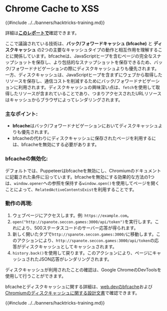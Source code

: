 # Chrome Cache to XSS

{{#include ../../banners/hacktricks-training.md}}

詳細は[**このレポートで**](https://blog.arkark.dev/2022/11/18/seccon-en/#web-spanote)確認できます。

ここで議論されている技術は、**バック/フォワードキャッシュ (bfcache)** と **ディスクキャッシュ** の2つの主要なキャッシュタイプの動作と相互作用を理解することに関係しています。bfcacheは、JavaScriptヒープを含むページの完全なスナップショットを保存し、より包括的なスナップショットを保存できるため、バック/フォワードナビゲーションの際にディスクキャッシュよりも優先されます。一方、ディスクキャッシュは、JavaScriptヒープを含まずにウェブから取得したリソースを保存し、通信コストを削減するためにバック/フォワードナビゲーションに利用されます。ディスクキャッシュの興味深い点は、`fetch`を使用して取得したリソースが含まれていることであり、つまりアクセスされたURLリソースはキャッシュからブラウザによってレンダリングされます。

### 主なポイント:

- **bfcache**はバック/フォワードナビゲーションにおいてディスクキャッシュよりも優先されます。
- bfcacheの代わりにディスクキャッシュに保存されたページを利用するには、bfcacheを無効にする必要があります。

### bfcacheの無効化:

デフォルトでは、Puppeteerはbfcacheを無効にし、Chromiumのドキュメントに記載された条件に沿っています。bfcacheを無効にする効果的な方法の1つは、`window.opener`への参照を保持する`window.open()`を使用してページを開くことによって、`RelatedActiveContentsExist`を利用することです。

### 動作の再現:

1. ウェブページにアクセスします。例: `https://example.com`。
2. `open("http://spanote.seccon.games:3000/api/token")`を実行します。これにより、500ステータスコードのサーバー応答が得られます。
3. 新しく開いたタブで`http://spanote.seccon.games:3000/`に移動します。このアクションにより、`http://spanote.seccon.games:3000/api/token`の応答がディスクキャッシュとしてキャッシュされます。
4. `history.back()`を使用して戻ります。このアクションにより、ページにキャッシュされたJSON応答がレンダリングされます。

ディスクキャッシュが利用されたことの確認は、Google ChromeのDevToolsを使用して行うことができます。

bfcacheとディスクキャッシュに関する詳細は、[web.devのbfcache](https://web.dev/i18n/en/bfcache/)および[Chromiumのディスクキャッシュに関する設計文書](https://www.chromium.org/developers/design-documents/network-stack/disk-cache/)で確認できます。

{{#include ../../banners/hacktricks-training.md}}
